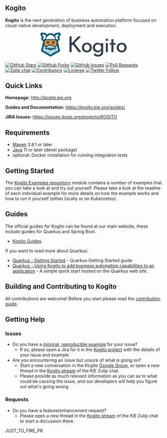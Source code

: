 <!--
  Licensed to the Apache Software Foundation (ASF) under one
  or more contributor license agreements.  See the NOTICE file
  distributed with this work for additional information
  regarding copyright ownership.  The ASF licenses this file
  to you under the Apache License, Version 2.0 (the
  "License"); you may not use this file except in compliance
  with the License.  You may obtain a copy of the License at

    http://www.apache.org/licenses/LICENSE-2.0

  Unless required by applicable law or agreed to in writing,
  software distributed under the License is distributed on an
  "AS IS" BASIS, WITHOUT WARRANTIES OR CONDITIONS OF ANY
  KIND, either express or implied.  See the License for the
  specific language governing permissions and limitations
  under the License.
  -->

## Kogito
**Kogito** is the next generation of business automation platform focused on cloud-native development, deployment and execution.

<p align="center"><img width=55% height=55% src="docsimg/kogito.png"></p>

[![GitHub Stars](https://img.shields.io/github/stars/kiegroup/kogito-runtimes.svg)](https://github.com/kiegroup/kogito-runtimes/stargazers)
[![GitHub Forks](https://img.shields.io/github/forks/kiegroup/kogito-runtimes.svg)](https://github.com/kiegroup/kogito-runtimes/network/members)
[![GitHub Issues](https://img.shields.io/github/issues/kiegroup/kogito-runtimes.svg)]()
[![Pull Requests](https://img.shields.io/github/issues-pr/kiegroup/kogito-runtimes.svg?style=flat-square)](https://github.com/kiegroup/kogito-runtimes/pulls)
[![Zulip chat](https://img.shields.io/badge/zulip-join_chat-brightgreen.svg)]( https://kie.zulipchat.com)
[![Contributors](https://img.shields.io/github/contributors/kiegroup/kogito-runtimes.svg?style=flat-square)](https://github.com/kiegroup/kogito-runtimes/graphs/contributors)
[![License](https://img.shields.io/github/license/kiegroup/kogito-runtimes.svg)](https://github.com/kiegroup/kogito-runtimes/blob/main/LICENSE)
[![Twitter Follow](https://img.shields.io/twitter/follow/kogito_kie.svg?label=Follow&style=social)](https://twitter.com/kogito_kie?lang=en)

## Quick Links
**Homepage:** http://kogito.kie.org

**Guides and Documentation:** https://kogito.kie.org/guides/

**JIRA Issues:** https://issues.jboss.org/projects/KOGITO

## Requirements
- [Maven](https://maven.apache.org/) 3.8.1 or later
- [Java](https://openjdk.java.net/install/) 11 or later (devel package)
- optional: Docker installation for running integration tests

## Getting Started
The [Kogito Examples repository](https://github.com/kiegroup/kogito-examples) module contains a number of examples that you can take a look at and try out yourself. Please take a look at the readme of each individual example for more details on how the example works and how to run it yourself (either locally or on Kubernetes).

## Guides
The official guides for Kogito can be found at our main website, these include guides for Quarkus and Spring Boot.

- [Kogito Guides](https://kogito.kie.org/guides/).

If you want to read more about Quarkus:

- [Quarkus - Getting Started](https://quarkus.io/get-started/) - Quarkus Getting Started guide
- [Quarkus - Using Kogito to add business automation capabilities to an application](https://quarkus.io/guides/kogito) - A simple quick start hosted on the Quarkus web site.

## Building and Contributing to Kogito
All contributions are welcome! Before you start please read the [contribution guide](CONTRIBUTING.md).

## Getting Help
### Issues
- Do you have a [minimal, reproducible example](https://stackoverflow.com/help/minimal-reproducible-example) for your issue?
  - If so, please open a Jira for it in the [Kogito project](https://issues.redhat.com/projects/KOGITO/summary) with the details of your issue and example.
- Are you encountering an issue but unsure of what is going on? 
  - Start a new conversation in the Kogito [Google Group](https://groups.google.com/g/kogito-development), or open a new thread in the [Kogito stream](https://kie.zulipchat.com/#narrow/stream/232676-kogito) of the KIE Zulip chat.
  - Please provide as much relevant information as you can as to what could be causing the issue, and our developers will help you figure out what's going wrong.

### Requests
- Do you have a feature/enhancement request?
  - Please open a new thread in the [Kogito stream](https://kie.zulipchat.com/#narrow/stream/232676-kogito) of the KIE Zulip chat to start a discussion there.



JUST_TO_FIRE_PR
